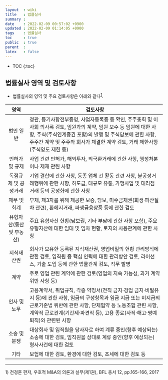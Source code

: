 ```yaml
---
layout  : wiki
title   : 법률실사 
summary : 
date    : 2022-02-09 00:57:02 +0900
updated : 2022-02-09 01:14:05 +0900
tags    : 법률실사 
toc     : true
public  : true
parent  : 
latex   : false
---
```

* TOC
{:toc}

## 법률실사 영역 및 검토사항
* 법률실사의 영역 및 주요 검토사항은 아래와 같다<sup>[1](#footnote_1)</sup>.
 
|   영역   | 검토사항 |
|:--------:|------|
| 법인 일반 | 정관, 등기사항전부증명, 사업자등록증 등 확인, 주주총회 및 이사회 의사록 검토, 임원과의 계약, 임원 보수 등 임원에 대한 사항, 주식(주식연계증권 포함)의 발행 및 주식담보에 관한 사항, 주주간 계약 및 주주와 회사가 체결한 계약 검토, 거래 제한사항(주식양도 제한 등) |
| 인허가 및 규제 | 사업 관련 인허가, 해외투자, 외국환거래에 관한 사항, 행정처분이나 제재 관련 사항 |
| 독점규제 및 공정거래 | 기업 결합에 관한 사항, 동종 업체 간 활동 관련 사항, 불공정거래행위에 관한 사항, 하도급, 대규모 유통, 가맹사업 및 대리점 거래 등의 공정화에 관한 사항 |
| 재무 및 회계 | 부채, 제3자를 위해 제공한 보증, 담보, 미수금채권(회생·파산절차 관련), 환헤지거래, 파생금융상품 등에 관한 검토 |
| 유형자산(동산 및 부동산) | 주요 유형자산 현황(담보권, 기타 부담에 관한 사항 포함), 주요 유형자산에 대한 임대 및 임차 현황, 토지의 사용관계에 관한 사항 |
| 지식재산권 | 회사가 보유한 등록된 지식재산권, 영업비밀의 현황 관리방식에 관한 검토, 임직원 중 핵심 인력에 대한 관리방안 검토, 라이선스, 기술 도입 등에 관한 법률관계 검토, 직무 발명 |
| 계약 | 주로 영업 관련 계약에 관한 검토(영업의 지속 가능성, 과거 계약 위반 사항 등) |
| 인사 및 노무 | 고용계약서, 취업규칙, 각종 약정서(전직 금지·경업 금지·비밀유지 등)에 관한 사항, 임금의 구성항목과 임금 지급 또는 미지급의 근로기준법 위반에 관한 사항, 단체협약 등 노동조합 관련 사항, 계약직 근로관계(기간제·파견직 등), 고용 종료(사직·해고·명예퇴직)와 관련된 사항 |
| 소송 및 분쟁 | 대상회사 및 임직원을 당사자로 하여 계류 중인(향후 예상되는) 소송에 대한 검토, 임직원을 상대로 계류 중인(향후 예상되는) 형사사건에 대한 검토 |
| 기타 | 보험에 대한 검토, 환경에 대한 검토, 조세에 대한 검토 등 |

---
<a name="footnote_1">1</a>) 천경훈 편저, 우호적 M&A의 의론과 실무(제1권), BFL 총서 12, pp.165-166, 2017
